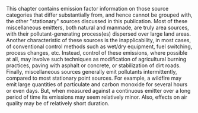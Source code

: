 This chapter contains emission factor information on those source categories that differ substantially from, and hence cannot be grouped with, the other "stationary" sources discussed in this publication. Most of these miscellaneous emitters, both natural and manmade, are truly area sources, with their pollutant-generating process(es) dispersed over large land areas.   Another characteristic of these sources is the inapplicability, in most cases, of conventional control methods such as wet/dry equipment, fuel switching, process changes, etc. Instead, control of these emissions, where possible at all, may involve such techniques as modification of agricultural burning practices, paving with asphalt or concrete, or stabilization of dirt roads. Finally, miscellaneous sources generally emit pollutants intermittently, compared to most stationary point sources. For example, a wildfire may emit large quantities of particulate and carbon monoxide for several hours or even days. But, when measured against a continuous emitter over a long period of time its emissions may seem relatively minor. Also, effects on air quality may be of relatively short duration.
